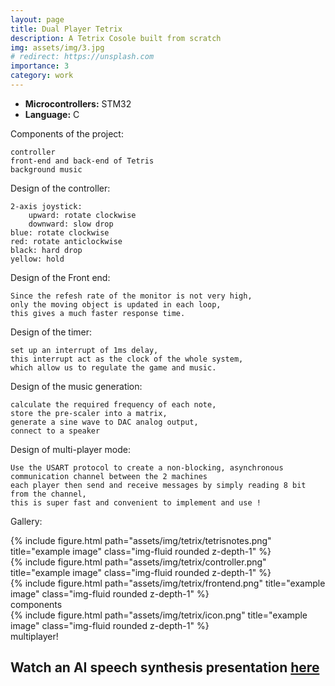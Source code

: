 ```yaml
---
layout: page
title: Dual Player Tetrix
description: A Tetrix Cosole built from scratch
img: assets/img/3.jpg
# redirect: https://unsplash.com
importance: 3
category: work
---
```


- **Microcontrollers:** STM32
- **Language:** C

Components of the project:

    controller
    front-end and back-end of Tetris
    background music
    

Design of the controller:

    2-axis joystick:
        upward: rotate clockwise
        downward: slow drop
    blue: rotate clockwise
    red: rotate anticlockwise
    black: hard drop
    yellow: hold

Design of the Front end:

    Since the refesh rate of the monitor is not very high,
    only the moving object is updated in each loop,
    this gives a much faster response time.

Design of the timer:

    set up an interrupt of 1ms delay,
    this interrupt act as the clock of the whole system,
    which allow us to regulate the game and music.

Design of the music generation:

    calculate the required frequency of each note,
    store the pre-scaler into a matrix,
    generate a sine wave to DAC analog output,
    connect to a speaker

Design of multi-player mode:

    Use the USART protocol to create a non-blocking, asynchronous communication channel between the 2 machines
    each player then send and receive messages by simply reading 8 bit from the channel,
    this is super fast and convenient to implement and use ! 

Gallery:
<div class="row">
    <div class="col-sm mt-3 mt-md-0">
        {% include figure.html path="assets/img/tetrix/tetrisnotes.png" title="example image" class="img-fluid rounded z-depth-1" %}
    </div>
    <div class="col-sm mt-3 mt-md-0">
        {% include figure.html path="assets/img/tetrix/controller.png" title="example image" class="img-fluid rounded z-depth-1" %}
    </div>
    <div class="col-sm mt-3 mt-md-0">
        {% include figure.html path="assets/img/tetrix/frontend.png" title="example image" class="img-fluid rounded z-depth-1" %}
    </div>
</div>
<div class="caption">
    components
</div>


<div class="row">
    <div class="col-sm mt-3 mt-md-0">
        {% include figure.html path="assets/img/tetrix/icon.png" title="example image" class="img-fluid rounded z-depth-1" %}
    </div>
</div>
<div class="caption">
    multiplayer!
</div>


## **Watch an AI speech synthesis presentation [here](https://drive.google.com/file/d/1a-XYjCfz_WJGprS4lfjAZl6kcqQxQYRz/view?usp=sharing)**